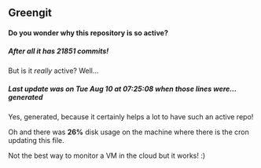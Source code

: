 ## Greengit

#### Do you wonder why this repository is so active?

##### After all it has 21851 commits!

But is it *really* active? Well...

##### Last update was on Tue Aug 10 at 07:25:08 when those lines were... generated

Yes, generated, because it certainly helps a lot to have such an active repo!

Oh and there was **26%** disk usage on the machine
where there is the cron updating this file.

Not the best way to monitor a VM in the cloud but it works! :)
